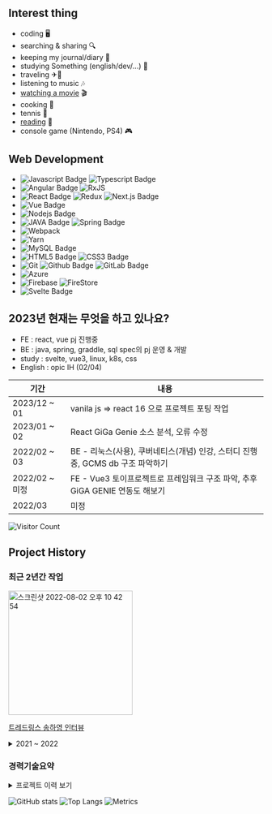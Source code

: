 ## Interest thing

- coding 🖥
- searching & sharing 🔍
- keeping my journal/diary 📒
- studying Something (english/dev/...) 📝
- traveling ✈🚄
- listening to music 🎶
- [watching a movie](https://pedia.watcha.com/ko-KR/users/87Gv7pR6D5E6o/contents/movies) 🎬
- cooking 🍳
- tennis 🏸
- [reading](https://pedia.watcha.com/ko-KR/users/87Gv7pR6D5E6o/contents/books) 📖
- console game (Nintendo, PS4) 🎮 

## Web Development


* ![Javascript Badge](https://img.shields.io/badge/JavaScript-F7DF1E?style=flat-square&logo=javascript&logoColor=black) ![Typescript Badge](https://img.shields.io/badge/Typescript-3178C6?style=flat-square&logo=Typescript&logoColor=black) 
* ![Angular Badge](https://img.shields.io/badge/Angular-DD0031?style=flat-square&logo=angular&logoColor=black) ![RxJS](https://img.shields.io/badge/rxjs-%23B7178C.svg?style=flat-square&logo=reactivex&logoColor=white)
* ![React Badge](https://img.shields.io/badge/React-61DAFB?style=flat-square&logo=react&logoColor=black) ![Redux](https://img.shields.io/badge/Redux-764ABC?style=flat-square&logo=redux&logoColor=black) ![Next.js Badge](https://img.shields.io/badge/Next.js-000000?style=flat-square&logo=Next.js&logoColor=white) 
* ![Vue Badge](https://img.shields.io/badge/vue.js-4FC08D?style=flat-square&logo=vue.js&logoColor=white)
* ![Nodejs Badge](https://img.shields.io/badge/Node.js-339933?style=flat-square&logo=Node.js&logoColor=black) 
* ![JAVA Badge](https://img.shields.io/badge/JAVA-007396?style=flat-square&logo=Java&logoColor=white) ![Spring Badge](https://img.shields.io/badge/Spring-6DB33F?style=flat-square&logo=spring&logoColor=white)
* ![Webpack](https://img.shields.io/badge/webpack-%238DD6F9.svg?style=flat-square&logo=webpack&logoColor=black)
* ![Yarn](https://img.shields.io/badge/yarn-%232C8EBB.svg?style=flat-square&logo=yarn&logoColor=white)
* ![MySQL Badge](https://img.shields.io/badge/MySQL-00000F?style=flat-square&logo=mysql&logoColor=white) 
* ![HTML5 Badge](https://img.shields.io/badge/html5-%23E34F26.svg?style=flat-square&logo=html5&logoColor=black) ![CSS3 Badge](https://img.shields.io/badge/CSS3-1572B6?style=flat-square&logo=CSS3&logoColor=black)
* ![Git](https://img.shields.io/badge/git-%23F05033.svg?style=flat-square&logo=git&logoColor=white) ![Github Badge](https://img.shields.io/badge/github-%23121011.svg?style=flat-square&logo=github&logoColor=white) ![GitLab Badge](https://img.shields.io/badge/GitLab-FC6D26.svg?style=flat-square&logo=gitlab&logoColor=white)
* ![Azure](https://img.shields.io/badge/azure-%230072C6.svg?style=flat-square&logo=azure-devops&logoColor=white)
* ![Firebase](https://img.shields.io/badge/firebase-FFCA28?style=flat-square&logo=firebase&logoColor=white) ![FireStore](https://img.shields.io/badge/firestore-FFCA28?style=flat-square&logo=FireStore&logoColor=white)
* ![Svelte Badge](https://img.shields.io/badge/svelte-FF3E00.svg?style=flat-square&logo=svelte&logoColor=white) 

## 2023년 현재는 무엇을 하고 있나요?
- FE : react, vue pj 진행중
- BE : java, spring, graddle, sql spec의 pj 운영 & 개발
- study : svelte, vue3, linux, k8s, css
- English : opic IH (02/04)

| 기간              | 내용                                                         |
| ----------------- | ------------------------------------------------------------ |
| 2023/12 ~ 01 | vanila js => react 16 으로 프로젝트 포팅 작업 |
| 2023/01 ~ 02 | React GiGa Genie 소스 분석, 오류 수정 |
| 2022/02 ~ 03 | BE - 리눅스(사용), 쿠버네티스(개념) 인강, 스터디 진행 중, GCMS db 구조 파악하기 |
| 2022/02 ~ 미정 | FE - Vue3 토이프로젝트로 프레임워크 구조 파악, 추후 GiGA GENIE 연동도 해보기 |
| 2022/03 | 미정 |


![Visitor Count](https://profile-counter.glitch.me/hachuu/count.svg)

## Project History

### 최근 2년간 작업
<img width="245" alt="스크린샷 2022-08-02 오후 10 42 54" src="https://user-images.githubusercontent.com/65321592/182389597-bfd129d6-a080-4165-993a-06020bb00b86.png">

[트레드링스 송하영 인터뷰](https://team.jumpit.co.kr/732c505c-e5ab-4eb1-a417-ec874f57a5e7)

<details>
  <summary>2021 ~ 2022</summary>
  <div markdown="1">
    
| 기간              | 내용                                                         |
| ----------------- | ------------------------------------------------------------ |
| 2022/07 ~ 10 | Svelte [개인 스터디, 토이프로젝트 진행](https://github.com/hachuu/svelte) |
| 2022/01 ~ 10  | 트레드링스 물류 협업 툴 Zimgo 프로젝트 개발 (프론트 리드, 구조 설계, 개발 담당) Angular 14 |
| 2022/01 ~ 09    | [Angular 실무에 쓰기 좋은 에디터용 element 생성](https://github.com/hachuu/Angular-animation) |
| 2022/02 ~ 03  | [flutter로 만드는 가계부 앱](https://github.com/hachuu/Flutter) |
| 2021/01 ~ 2022/01 | 유지보수 및 신규 서비스 개발 |
| 2021/10 ~ 12 | React 17 사이드 프로젝트(모바일청첩장) [Source](https://github.com/hachuu/wedding-invitation) / [Page](https://wedding-invitation-2090a.web.app/) |
| 2021/11 ~ 11 | 트레드링스 홈페이지 접근성 작업 |
| 2021/12 ~ 12 | Angular 8 [2022 안전 운임제](https://www.tradlinx.com/container-inland-tariff) |
| 2021/12 ~ 12 | next js Admin 페이지 작업 |
| 2021/09 ~ 11 | Angular 12 트레드링스 통합회원관리 및 SSO로그인 작업 |
| 2021/07 ~ 07 | Angular 7 => 8 migration |
| 2021/03 ~ 06 | React 17 내부 Admin페이지        |
| 2021/04 ~ 04 | 수에즈 운하 선박 상태보여지는 event 페이지 구현 [관련글](https://www.tradlinx.com/blog/market-trend/%ed%8a%b9%ec%a7%91-%ec%97%90%eb%b2%84%ea%b8%b0%eb%b8%90%ec%9d%80-%ec%a7%80%ea%b8%88-%ec%88%98%ec%97%90%ec%a6%88%ec%9a%b4%ed%95%98-%ec%82%ac%ea%b3%a0%ec%99%80-%ec%97%90%eb%b2%84%ea%b8%b0%eb%b8%90/) |

  </div>
</details>

### 경력기술요약

<details>
  <summary>프로젝트 이력 보기</summary>
  <div markdown="1">
    
| 기간              | 내용                                                         |
| ----------------- | ------------------------------------------------------------ |
| 2021/01 ~ 2022/10 | 트레드링스 Tradlinx Front-end 리드, Angular14, React 17, 웹 솔루션 개발, 유지 보수 |
| 2019/09 ~ 2020/12 | 대한항공 온라인 개편 - Angular8 SPA, typeScript Front/End 개발,  W3C 웹접근성       |
| 2019/02 ~ 2019/09 | 제주항공 FareFamily & New Class - javascript, Front/End 개발 |
| 2018/08 ~ 2019/02 | 아시아나항공 상용 우대 프로젝트 - Spring, Maven, javascript, Java, 오라클 SQL |
| 2017/06 ~ 2018/08 | 아시아나항공 온라인 개편 - Spring, Maven, javascript, Java, 오라클 SQL |
| 2017/02 ~ 2017/06 | 아시아나항공 환불 비용절감 프로젝트 - Spring, Maven, javascript, Java, 오라클 SQL |
| 2016/11 ~ 2017/02 | 아시아나항공 모바일 사용선 개선 - Spring, Maven, javascript, Java, 오라클 SQL |
| 2016/02 ~ 2016/11 | 아시아나항공 선호좌석 유료서비스 구축 - Spring, Maven, javascript, Java, 오라클 SQL |
| 2015/06 ~ 2016/02 | 아시아나항공 미국 WCAG 장차법 구축 - Spring, Maven, javascript, Java, 오라클 SQL, 웹접근성 |
| 2015/03 ~ 2015/06 | 제주항공 중국 결제 - javascript, Java 개발                   |


  </div>
</details>

![GitHub stats](https://github-readme-stats.vercel.app/api?username=hachuu&show_icons=true&theme=radical)
![Top Langs](https://github-readme-stats.vercel.app/api/top-langs/?username=hachuu&layout=compact=count_private=true)
![Metrics](https://metrics.lecoq.io/hachuu?template=classic&config.timezone=Asia%2FSeoul&config.animated=true)  


